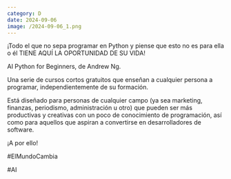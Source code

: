 ```yaml
--- 
category: D 
date: 2024-09-06 
image: /2024-09-06_1.png 
--- 
```


¡Todo el que no sepa programar en Python y piense que esto no es para ella o él TIENE AQUÍ LA OPORTUNIDAD DE SU VIDA!

AI Python for Beginners, de Andrew Ng.

Una serie de cursos cortos gratuitos que enseñan a cualquier persona a programar, independientemente de su formación. 

Está diseñado para personas de cualquier campo (ya sea marketing, finanzas, periodismo, administración u otro) que pueden ser más productivas y creativas con un poco de conocimiento de programación, así como para aquellos que aspiran a convertirse en desarrolladores de software. 

¡A por ello!

#ElMundoCambia

#AI